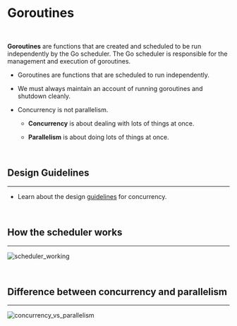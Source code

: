 # Goroutines

&nbsp;

**Goroutines** are functions that are created and scheduled to be run independently by the Go scheduler. The Go scheduler is responsible for the management and execution of goroutines.

- Goroutines are functions that are scheduled to run independently.

- We must always maintain an account of running goroutines and shutdown cleanly.

- Concurrency is not parallelism.

  - **Concurrency** is about dealing with lots of things at once.

  - **Parallelism** is about doing lots of things at once.

&nbsp;

## Design Guidelines
***

- Learn about the design [guidelines](https://qburst-georgekutty.github.io/go-workshop/lessons/goroutines/design_philosophy) for concurrency.

&nbsp;

## How the scheduler works
***

  ![scheduler_working](https://qburst-georgekutty.github.io/go-workshop/images/scheduler.png?raw=true)

&nbsp;

## Difference between concurrency and parallelism
***

  ![concurrency_vs_parallelism](https://qburst-georgekutty.github.io/go-workshop/images/parallel.png?raw=true)
